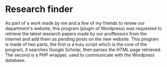 # Research finder
As part of a work made by me and a few of my friends to renew our department's website, this program (plugin of Wordpress) was requested to retrieve the latest research papers made by our proffessors from the internet and add them as pending posts on the new website.
This program is made of two parts, the first is a `Ruby` script which is the core of the program, it searches Google Scholar, then parses the HTML page retrieved. The second is a PHP wrapper, used to communicate with the Wordpress database.
